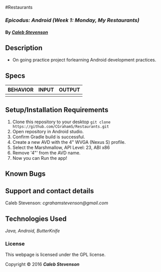 #Restaurants

### _Epicodus: Android (Week 1: Monday, My Restaurants)_

#### By _[**Caleb Stevenson**](https://github.com/CGrahamS)_

## Description

* On going practice project forlearning Android development practices.

## Specs

| BEHAVIOR                                                        | INPUT    | OUTPUT             |
|-----------------------------------------------------------------|----------|--------------------|
|                                                                 |          |                    |


## Setup/Installation Requirements

1. Clone this repository to your desktop `git clone https://github.com/CGrahamS/Restaurants.git`
2. Open repository in Android studio.
3. Confirm Gradle build is successful.
4. Create a new AVD with the 4" WVGA (Nexus S) profile.
5. Select the Marshmallow, API Level: 23, ABI x86
6. Remove '4"' from the AVD name.
7. Now you can Run the app!

## Known Bugs



## Support and contact details

Caleb Stevenson: _cgrahamstevenson@gmail.com_

## Technologies Used

_Java,
Android,
ButterKnife_

### License

This webpage is licensed under the GPL license.

Copyright &copy; 2016 **_Caleb Stevenson_**

